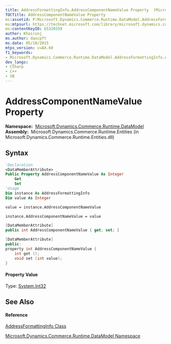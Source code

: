 ```yaml
---
title: AddressFormattingInfo.AddressComponentNameValue Property  (Microsoft.Dynamics.Commerce.Runtime.DataModel)
TOCTitle: AddressComponentNameValue Property
ms:assetid: P:Microsoft.Dynamics.Commerce.Runtime.DataModel.AddressFormattingInfo.AddressComponentNameValue
ms:mtpsurl: https://technet.microsoft.com/library/microsoft.dynamics.commerce.runtime.datamodel.addressformattinginfo.addresscomponentnamevalue(v=AX.60)
ms:contentKeyID: 65320359
author: Khairunj
ms.author: daxcpft
ms.date: 05/18/2015
mtps_version: v=AX.60
f1_keywords:
- Microsoft.Dynamics.Commerce.Runtime.DataModel.AddressFormattingInfo.AddressComponentNameValue
dev_langs:
- CSharp
- C++
- VB
---
```


# AddressComponentNameValue Property

**Namespace:**  [Microsoft.Dynamics.Commerce.Runtime.DataModel](microsoft-dynamics-commerce-runtime-datamodel-namespace.md)  
**Assembly:**  Microsoft.Dynamics.Commerce.Runtime.Entities (in Microsoft.Dynamics.Commerce.Runtime.Entities.dll)

## Syntax

``` vb
'Declaration
<DataMemberAttribute> _
Public Property AddressComponentNameValue As Integer
    Get
    Set
'Usage
Dim instance As AddressFormattingInfo
Dim value As Integer

value = instance.AddressComponentNameValue

instance.AddressComponentNameValue = value
```

``` csharp
[DataMemberAttribute]
public int AddressComponentNameValue { get; set; }
```

``` c++
[DataMemberAttribute]
public:
property int AddressComponentNameValue {
    int get ();
    void set (int value);
}
```

#### Property Value

Type: [System.Int32](https://technet.microsoft.com/library/td2s409d\(v=ax.60\))  

## See Also

#### Reference

[AddressFormattingInfo Class](addressformattinginfo-class-microsoft-dynamics-commerce-runtime-datamodel.md)

[Microsoft.Dynamics.Commerce.Runtime.DataModel Namespace](microsoft-dynamics-commerce-runtime-datamodel-namespace.md)

